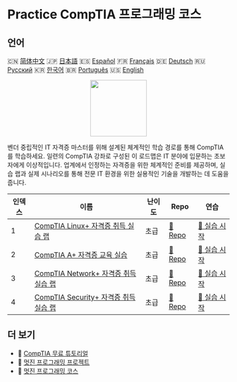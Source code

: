 # Practice CompTIA 프로그래밍 코스

## 언어

🇨🇳 [简体中文](README_zh.md) 🇯🇵 [日本語](README_ja.md) 🇪🇸 [Español](README_es.md) 🇫🇷 [Français](README_fr.md) 🇩🇪 [Deutsch](README_de.md) 🇷🇺 [Русский](README_ru.md) 🇰🇷 [한국어](README_ko.md) 🇧🇷 [Português](README_pt.md) 🇺🇸 [English](README.md) 

<div align="center">
<img width="128px" src="https://file.labex.io/path/ZbzxjVKrvgFc.png">
</div>

벤더 중립적인 IT 자격증 마스터를 위해 설계된 체계적인 학습 경로를 통해 CompTIA 를 학습하세요. 일련의 CompTIA 강좌로 구성된 이 로드맵은 IT 분야에 입문하는 초보자에게 이상적입니다. 업계에서 인정하는 자격증을 위한 체계적인 준비를 제공하며, 실습 랩과 실제 시나리오를 통해 전문 IT 환경을 위한 실용적인 기술을 개발하는 데 도움을 줍니다.

|   인덱스 | 이름                                                                                                     | 난이도   | Repo                                                                         | 연습                                                                            |
|----------|----------------------------------------------------------------------------------------------------------|----------|------------------------------------------------------------------------------|---------------------------------------------------------------------------------|
|        1 | [CompTIA Linux+ 자격증 취득 실습 랩](https://labex.io/ko/courses/comptia-linux-plus-training-labs)       | 초급     | [🔗 Repo](https://github.com/labex-labs/comptia-linux-plus-training-labs)    | [🚀 실습 시작](https://labex.io/ko/courses/comptia-linux-plus-training-labs)    |
|        2 | [CompTIA A+ 자격증 교육 실습](https://labex.io/ko/courses/comptia-a-plus-training-labs)                  | 초급     | [🔗 Repo](https://github.com/labex-labs/comptia-a-plus-training-labs)        | [🚀 실습 시작](https://labex.io/ko/courses/comptia-a-plus-training-labs)        |
|        3 | [CompTIA Network+ 자격증 취득 실습 랩](https://labex.io/ko/courses/comptia-network-plus-training-labs)   | 초급     | [🔗 Repo](https://github.com/labex-labs/comptia-network-plus-training-labs)  | [🚀 실습 시작](https://labex.io/ko/courses/comptia-network-plus-training-labs)  |
|        4 | [CompTIA Security+ 자격증 취득 실습 랩](https://labex.io/ko/courses/comptia-security-plus-training-labs) | 초급     | [🔗 Repo](https://github.com/labex-labs/comptia-security-plus-training-labs) | [🚀 실습 시작](https://labex.io/ko/courses/comptia-security-plus-training-labs) |

## 더 보기

- 🔗 [CompTIA 무료 튜토리얼](https://github.com/labex-labs/comptia-free-tutorials)
- 🔗 [멋진 프로그래밍 프로젝트](https://github.com/labex-labs/awesome-programming-projects)
- 🔗 [멋진 프로그래밍 코스](https://github.com/labex-labs/awesome-programming-courses)


